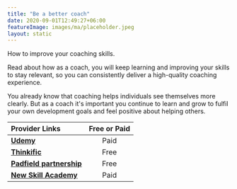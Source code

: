 ```yaml
---
title: "Be a better coach"
date: 2020-09-01T12:49:27+06:00
featureImage: images/ma/placeholder.jpeg
layout: static
---
```


How to improve your coaching skills.

Read about how as a coach, you will keep learning and improving your skills to stay relevant, so you can consistently deliver a high-quality coaching experience.

You already know that coaching helps individuals see themselves more clearly. But as a coach it's important you continue to learn and grow to fulfil your own development goals and feel positive about helping others.

| Provider Links      | Free or Paid  |  
| :-----------          | :--------------:      |  
| [**Udemy**](https://www.udemy.com/course/coaching-and-mentoring-techniques/?utm_source=bing&utm_medium=udemyads&utm_campaign=BG-DSA_Webindex_la.EN_cc.BE&utm_content=deal4584&utm_term=_._ag_1222657343651662_._ad__._kw_udemy_._de_c_._dm__._pl__._ti_dat-2328215871879260%3Aloc-188_._li_132721_._pd__._&matchtype=b&msclkid=fa44bee2db1b1d264427daf82ce85ac1) | Paid | 
| [**Thinkific**](https://www.thinkific.com/blog/how-to-improve-your-coaching-skills/) | Free | 
| [**Padfield partnership**](https://padfieldpartnership.com/why-and-how-to-improve-your-coaching-skills/) | Free | 
| [**New Skill Academy**](https://www.awin1.com/cread.php?awinmid=31125&awinaffid=1198638&ued=https%3A%2F%2Fnewskillsacademy.com%2F) | Paid | 
  

<br/><br/>






